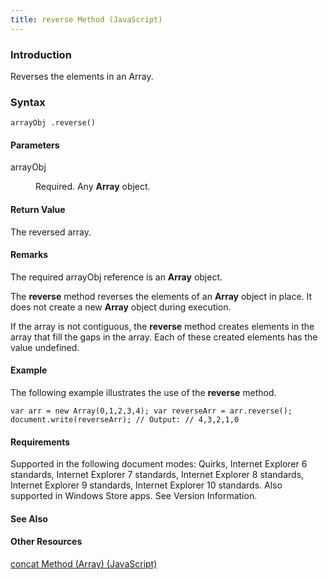 ```yaml
---
title: reverse Method (JavaScript)
---
```


### Introduction 

 Reverses the elements in an Array.

### Syntax 

```
arrayObj .reverse()
```

#### Parameters 

<div id="sectionSection0" class="section" name="collapseableSection" style="" expanded="true">
  <dl class="authored">
    <dt>
      <span class="parameter" sdata="paramReference" xmlns:util="util">arrayObj</span>
    </dt>
    <dd>
      <p xmlns:util="util">
        Required. Any <b>Array</b> object.
      </p>
    </dd>
  </dl>
</div>

#### Return Value 

<div id="returnValueSection" class="section" name="collapseableSection" style="">
  <p xmlns:util="util">
    The reversed array.
  </p>
</div>

#### Remarks 

<div id="languageReferenceRemarksSection" class="section" name="collapseableSection" style="">
  <p xmlns:util="util">
    The required <span class="parameter" sdata="paramReference">arrayObj</span> reference is an <b>Array</b> object.
  </p>
  <p xmlns:util="util">
    The <b>reverse</b> method reverses the elements of an <b>Array</b> object in place. It does not create a new <b>Array</b> object during execution.
  </p>
  <p xmlns:util="util">
    If the array is not contiguous, the <b>reverse</b> method creates elements in the array that fill the gaps in the array. Each of these created elements has the value <span sdata="langKeyword"
    value="undefined"><span class="keyword">undefined</span></span>.
  </p>
</div>

#### Example 

<p xmlns:util="util">
  The following example illustrates the use of the <b>reverse</b> method.
</p>

```
var arr = new Array(0,1,2,3,4); var reverseArr = arr.reverse(); document.write(reverseArr); // Output: // 4,3,2,1,0
```

#### Requirements 

<div id="requirementsTitleSection" class="section" name="collapseableSection" style="">
  <p xmlns:util="util"></p>
  <p>
    Supported in the following document modes: Quirks, Internet Explorer 6 standards, Internet Explorer 7 standards, Internet Explorer 8 standards, Internet Explorer 9 standards, Internet Explorer 10
    standards. Also supported in Windows Store apps. See Version Information.
  </p>
</div>

#### See Also 

<div id="seeAlsoSection" class="section" name="collapseableSection" style="">
  <h4 class="subHeading">
    Other Resources
  </h4>
  <div class="seeAlsoStyle">
    <span sdata="link" xmlns:util="util"><a href="bc2b4a6a-209e-4d59-8c24-59db01d53b1e.htm">concat Method (Array) (JavaScript)</a></span>
  </div>
</div>

